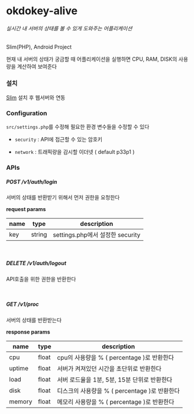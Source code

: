 # okdokey-alive
###### 실시간 내 서버의 상태를 볼 수 있게 도와주는 어플리케이션

Slim(PHP), Android Project

현재 내 서버의 상태가 궁금할 때 어플리케이션을 실행하면 CPU, RAM, DISK의 사용량을 계산하여 보여준다


### 설치
[Slim](http://www.slimframework.com/) 설치 후 웹서버와 연동

### Configuration
`src/settings.php`를 수정해 필요한 환경 변수들을 수정할 수 있다

- `security` : API에 접근할 수 있는 암호키

- `network` : 트래픽량을 감시할 이더넷 ( default p33p1 )

### APIs
##### POST /v1/auth/login
서버의 상태를 반환받기 위해서 먼저 권한을 요청한다

**request params**

name | type | description
---- | ---- | -----------
key | string | settings.php에서 설정한 security
<br>

##### DELETE /v1/auth/logout
API호출을 위한 권한을 반환한다

<br>

##### GET /v1/proc
서버의 상태를 반환받는다

**response params**

name | type | description
--- | --- | -----------
cpu | float | cpu의 사용량을 % ( percentage )로 반환한다
uptime | float | 서버가 켜져있던 시간을 초단위로 반환한다
load | float | 서버 로드율을 1분, 5분, 15분 단위로 반환한다
disk | float | 디스크의 사용량을 % ( percentage )로 반환한다
memory | float | 메모리 사용량을 % ( percentage )로 반환한다
